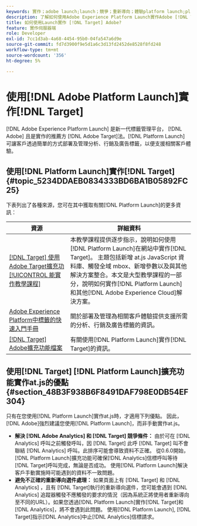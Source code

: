 ```yaml
---
keywords: 實作；adobe launch;launch；競爭；重新導向；體驗platform launch;platform launch
description: 了解如何使用Adobe Experience Platform Launch實作Adobe [!DNL Target] at.js程式庫，此為實作Adobe [!DNL Target]的慣用方法。
title: 如何使用Launch實作 [!DNL Target] Adobe?
feature: 實作伺服器端
role: Developer
exl-id: 7cc1d3ab-4a68-4454-95b0-04fa547a6d9e
source-git-commit: fd7d3900f9e5d1a6c3d13fd2452de8528f8fd248
workflow-type: tm+mt
source-wordcount: '356'
ht-degree: 5%

---
```


# 使用[!DNL Adobe Platform Launch]實作[!DNL Target]

[!DNL Adobe Experience Platform Launch] 是新一代標籤管理平台， [!DNL Adobe] 且是實作的推薦方 [!DNL Adobe Target]法。[!DNL Platform Launch] 可讓客戶透過簡單的方式部署及管理分析、行銷及廣告標籤，以便支援相關客戶體驗。

## 使用[!DNL Platform Launch]實作[!DNL Target] {#topic_5234DDAEB0834333BD6BA1B05892FC25}

下表列出了各種來源，您可在其中獲取有關[!DNL Platform Launch]的更多資訊：

| 資源 | 詳細資料 |
|--- |--- |
| [ [!DNL Target] 使用Adobe Target擴充功 [!UICONTROL 能實作教學課程]](https://experienceleague.adobe.com/docs/launch-learn/implementing-in-websites-with-launch/implement-solutions/target.html#implement-solutions) | 本教學課程提供逐步指示，說明如何使用[!DNL Platform Launch]在網站中實作[!DNL Target]。 主題包括新增 at.js JavaScript 資料庫、觸發全域 mbox、新增參數以及與其他解決方案整合。本文是大型教學課程的一部分，說明如何實作[!DNL Platform Launch]和其他[!DNL Adobe Experience Cloud]解決方案。 |
| [Adobe Experience Platform中標籤的快速入門手冊](https://experienceleague.adobe.com/docs/experience-platform/tags/get-started/quick-start.html) | 關於部署及管理為相關客戶體驗提供支援所需的分析、行銷及廣告標籤的資訊。 |
| [ [!DNL Target] Adobe擴充功能檔案](https://experienceleague.adobe.com/docs/experience-platform/tags/extensions/adobe/target/overview.html) | 有關使用[!DNL Platform Launch]實作[!DNL Target]的資訊。 |

## 使用[!DNL Target] [!DNL Platform Launch]擴充功能實作at.js的優點 {#section_48B3F938B6F8491DAF798E0DB54EF304}

只有在您使用[!DNL Platform Launch]實作at.js時，才適用下列優點。 因此，[!DNL Adobe]強烈建議您使用[!DNL Platform Launch]，而非手動實作at.js。

* **解決 [!DNL Adobe Analytics] 和 [!DNL Target] 競爭條件：** 由於可在 [!DNL Analytics] 呼叫之前觸發呼叫，因 [!DNL Target] 此呼 [!DNL Target] 叫不會聯結 [!DNL Analytics] 呼叫。此排序可能會導致資料不正確。 從0.6.0開始，[!DNL Platform Launch]擴充功能可確保[!DNL Analytics]信標呼叫等待[!DNL Target]呼叫完成，無論是否成功。 使用[!DNL Platform Launch]解決客戶手動實施時可能遇到的資料不一致問題。
* **避免不正確的重新導向選件處理：** 如果頁面上有 [!DNL Target] 和 [!DNL Analytics] ，且有 [!DNL Target]執行的重新導向選件，您可能會遇到 [!DNL Analytics] 追蹤器觸發不應觸發的要求的情況（因為系統正將使用者重新導向至不同的URL）。如果您透過[!DNL Platform Launch]實作[!DNL Target]和[!DNL Analytics]，將不會遇到此問題。 使用[!DNL Platform Launch], [!DNL Target]指示[!DNL Analytics]中止[!DNL Analytics]信標請求。
